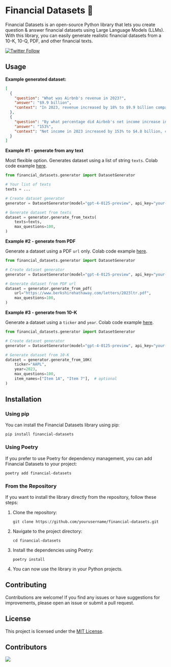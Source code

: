 # Financial Datasets 🧪

Financial Datasets is an open-source Python library
that lets you create question & answer financial datasets
using Large Language Models (LLMs). With this library,
you can easily generate realistic financial datasets from a 10-K,
10-Q, PDF, and other financial texts.

[![Twitter Follow](https://img.shields.io/twitter/follow/virattt?style=social)](https://twitter.com/virattt)

## Usage

**Example generated dataset:**

```json
[
  {
    "question": "What was Airbnb's revenue in 2023?",
    "answer": "$9.9 billion",
    "context": "In 2023, revenue increased by 18% to $9.9 billion compared to 2022, primarily due to a 14% increase in Nights and Experiences Booked of 54.5 million combined with higher average daily rates driving a 16% increase in Gross Booking Value of $10.0 billion."
  },
  {
    "question": "By what percentage did Airbnb's net income increase in 2023 compared to the prior year?",
    "answer": "153%",
    "context": "Net income in 2023 increased by 153% to $4.8 billion, compared to the prior year, driven by our revenue growth, increased interest income, discipline in managing our cost structure, and the release of a portion of our valuation allowance on deferred tax assets of $2.9 billion."
  }
]
```

**Example #1 - generate from any text**

Most flexible option. Generates dataset using a list of string `texts`. Colab code
example [here](https://colab.research.google.com/gist/virattt/f9b5a0ae82cc0caab57df5dedc2927c9/intro-financial-datasets.ipynb).

```python
from financial_datasets.generator import DatasetGenerator

# Your list of texts
texts = ...

# Create dataset generator
generator = DatasetGenerator(model="gpt-4-0125-preview", api_key="your-openai-key")

# Generate dataset from texts
dataset = generator.generate_from_texts(
    texts=texts,
    max_questions=100,
)
```

**Example #2 - generate from PDF**

Generate a dataset using a PDF `url` only. Colab code
example [here](https://colab.research.google.com/gist/virattt/b04442ee7c6c0d0bb3c9371af2283a20/intro-financial-datasets.ipynb).

```python
from financial_datasets.generator import DatasetGenerator

# Create dataset generator
generator = DatasetGenerator(model="gpt-4-0125-preview", api_key="your-openai-key")

# Generate dataset from PDF url
dataset = generator.generate_from_pdf(
    url="https://www.berkshirehathaway.com/letters/2023ltr.pdf",
    max_questions=100,
)
```

**Example #3 - generate from 10-K**

Generate a dataset using a `ticker` and `year`. Colab code
example [here](https://colab.research.google.com/gist/virattt/743872e143034987d20e6a6c7bb9d0a1/intro-financial-datasets.ipynb).

```python
from financial_datasets.generator import DatasetGenerator

# Create dataset generator
generator = DatasetGenerator(model="gpt-4-0125-preview", api_key="your-openai-key")

# Generate dataset from 10-K
dataset = generator.generate_from_10K(
    ticker="AAPL",
    year=2023,
    max_questions=100,
    item_names=["Item 1A", "Item 7"],  # optional
)
```

## Installation

### Using pip

You can install the Financial Datasets library using pip:

```
pip install financial-datasets
```

### Using Poetry

If you prefer to use Poetry for dependency management, you can add Financial Datasets to your project:

```
poetry add financial-datasets
```

### From the Repository

If you want to install the library directly from the repository, follow these steps:

1. Clone the repository:
   ```
   git clone https://github.com/yourusername/financial-datasets.git
   ```

2. Navigate to the project directory:
   ```
   cd financial-datasets
   ```

3. Install the dependencies using Poetry:
   ```
   poetry install
   ```

4. You can now use the library in your Python projects.

## Contributing

Contributions are welcome! If you find any issues or have suggestions for improvements,
please open an issue or submit a pull request.

## License

This project is licensed under the [MIT License](link-to-license-file).

## Contributors

<a href="https://github.com/virattt/financial-datasets/graphs/contributors">
  <img src="https://contrib.rocks/image?repo=virattt/financial-datasets" />
</a>
